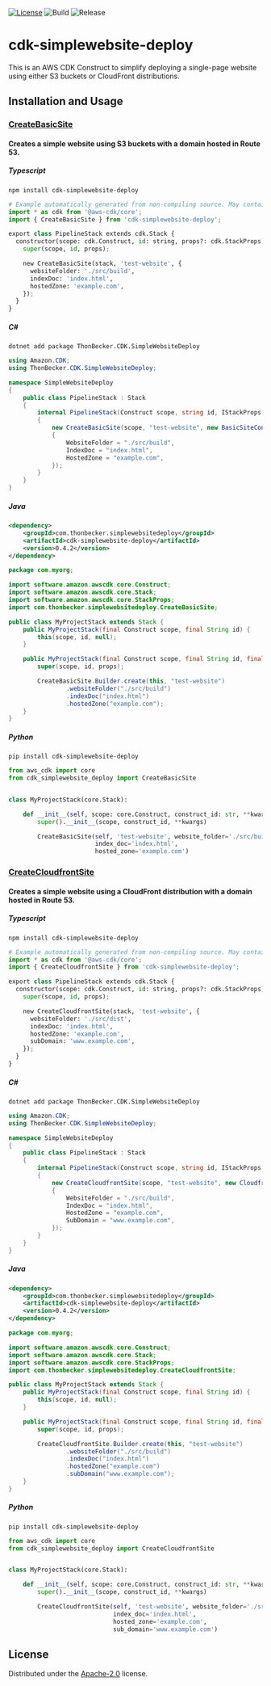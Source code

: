 [![License](https://img.shields.io/badge/License-Apache%202.0-yellowgreen.svg)](https://opensource.org/licenses/Apache-2.0)
![Build](https://github.com/SnapPetal/cdk-simplewebsite-deploy/workflows/build/badge.svg)
![Release](https://github.com/SnapPetal/cdk-simplewebsite-deploy/workflows/release/badge.svg?branch=main)

# cdk-simplewebsite-deploy

This is an AWS CDK Construct to simplify deploying a single-page website using either S3 buckets or CloudFront distributions.

## Installation and Usage

### [CreateBasicSite](https://github.com/snappetal/cdk-simplewebsite-deploy/blob/main/API.md#cdk-cloudfront-deploy-createbasicsite)

#### Creates a simple website using S3 buckets with a domain hosted in Route 53.

##### Typescript

```console
npm install cdk-simplewebsite-deploy
```

```python
# Example automatically generated from non-compiling source. May contain errors.
import * as cdk from '@aws-cdk/core';
import { CreateBasicSite } from 'cdk-simplewebsite-deploy';

export class PipelineStack extends cdk.Stack {
  constructor(scope: cdk.Construct, id: string, props?: cdk.StackProps) {
    super(scope, id, props);

    new CreateBasicSite(stack, 'test-website', {
      websiteFolder: './src/build',
      indexDoc: 'index.html',
      hostedZone: 'example.com',
    });
  }
}
```

##### C#

```console
dotnet add package ThonBecker.CDK.SimpleWebsiteDeploy
```

```cs
using Amazon.CDK;
using ThonBecker.CDK.SimpleWebsiteDeploy;

namespace SimpleWebsiteDeploy
{
    public class PipelineStack : Stack
    {
        internal PipelineStack(Construct scope, string id, IStackProps props = null) : base(scope, id, props)
        {
            new CreateBasicSite(scope, "test-website", new BasicSiteConfiguration()
            {
                WebsiteFolder = "./src/build",
                IndexDoc = "index.html",
                HostedZone = "example.com",
            });
        }
    }
}
```

##### Java

```xml
<dependency>
	<groupId>com.thonbecker.simplewebsitedeploy</groupId>
	<artifactId>cdk-simplewebsite-deploy</artifactId>
	<version>0.4.2</version>
</dependency>
```

```java
package com.myorg;

import software.amazon.awscdk.core.Construct;
import software.amazon.awscdk.core.Stack;
import software.amazon.awscdk.core.StackProps;
import com.thonbecker.simplewebsitedeploy.CreateBasicSite;

public class MyProjectStack extends Stack {
    public MyProjectStack(final Construct scope, final String id) {
        this(scope, id, null);
    }

    public MyProjectStack(final Construct scope, final String id, final StackProps props) {
        super(scope, id, props);

        CreateBasicSite.Builder.create(this, "test-website")
        		.websiteFolder("./src/build")
        		.indexDoc("index.html")
        		.hostedZone("example.com");
    }
}
```

##### Python

```console
pip install cdk-simplewebsite-deploy
```

```python
from aws_cdk import core
from cdk_simplewebsite_deploy import CreateBasicSite


class MyProjectStack(core.Stack):

    def __init__(self, scope: core.Construct, construct_id: str, **kwargs) -> None:
        super().__init__(scope, construct_id, **kwargs)

        CreateBasicSite(self, 'test-website', website_folder='./src/build',
                        index_doc='index.html',
                        hosted_zone='example.com')
```

### [CreateCloudfrontSite](https://github.com/snappetal/cdk-simplewebsite-deploy/blob/main/API.md#cdk-cloudfront-deploy-createcloudfrontsite)

#### Creates a simple website using a CloudFront distribution with a domain hosted in Route 53.

##### Typescript

```console
npm install cdk-simplewebsite-deploy
```

```python
# Example automatically generated from non-compiling source. May contain errors.
import * as cdk from '@aws-cdk/core';
import { CreateCloudfrontSite } from 'cdk-simplewebsite-deploy';

export class PipelineStack extends cdk.Stack {
  constructor(scope: cdk.Construct, id: string, props?: cdk.StackProps) {
    super(scope, id, props);

    new CreateCloudfrontSite(stack, 'test-website', {
      websiteFolder: './src/dist',
      indexDoc: 'index.html',
      hostedZone: 'example.com',
      subDomain: 'www.example.com',
    });
  }
}
```

##### C#

```console
dotnet add package ThonBecker.CDK.SimpleWebsiteDeploy
```

```cs
using Amazon.CDK;
using ThonBecker.CDK.SimpleWebsiteDeploy;

namespace SimpleWebsiteDeploy
{
    public class PipelineStack : Stack
    {
        internal PipelineStack(Construct scope, string id, IStackProps props = null) : base(scope, id, props)
        {
            new CreateCloudfrontSite(scope, "test-website", new CloudfrontSiteConfiguration()
            {
                WebsiteFolder = "./src/build",
                IndexDoc = "index.html",
                HostedZone = "example.com",
                SubDomain = "www.example.com",
            });
        }
    }
}
```

##### Java

```xml
<dependency>
	<groupId>com.thonbecker.simplewebsitedeploy</groupId>
	<artifactId>cdk-simplewebsite-deploy</artifactId>
	<version>0.4.2</version>
</dependency>
```

```java
package com.myorg;

import software.amazon.awscdk.core.Construct;
import software.amazon.awscdk.core.Stack;
import software.amazon.awscdk.core.StackProps;
import com.thonbecker.simplewebsitedeploy.CreateCloudfrontSite;

public class MyProjectStack extends Stack {
    public MyProjectStack(final Construct scope, final String id) {
        this(scope, id, null);
    }

    public MyProjectStack(final Construct scope, final String id, final StackProps props) {
        super(scope, id, props);

        CreateCloudfrontSite.Builder.create(this, "test-website")
        		.websiteFolder("./src/build")
        		.indexDoc("index.html")
        		.hostedZone("example.com")
        		.subDomain("www.example.com");
    }
}
```

##### Python

```console
pip install cdk-simplewebsite-deploy
```

```python
from aws_cdk import core
from cdk_simplewebsite_deploy import CreateCloudfrontSite


class MyProjectStack(core.Stack):

    def __init__(self, scope: core.Construct, construct_id: str, **kwargs) -> None:
        super().__init__(scope, construct_id, **kwargs)

        CreateCloudfrontSite(self, 'test-website', website_folder='./src/build',
                             index_doc='index.html',
                             hosted_zone='example.com',
                             sub_domain='www.example.com')
```

## License

Distributed under the [Apache-2.0](./LICENSE) license.
